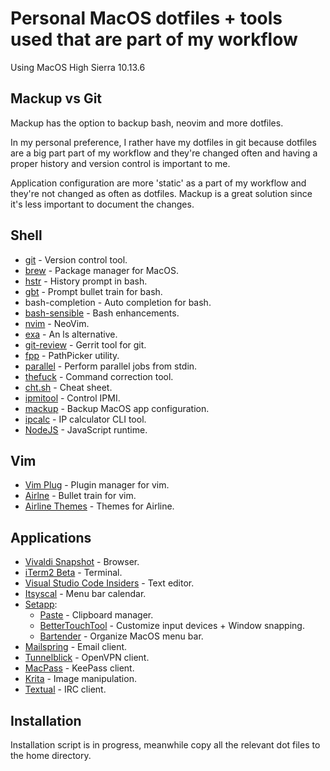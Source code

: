 # Personal MacOS dotfiles + tools used that are part of my workflow

Using MacOS High Sierra 10.13.6

## Mackup vs Git

Mackup has the option to backup bash, neovim and more dotfiles.

In my personal preference, I rather have my dotfiles in git because dotfiles are a big part part of my workflow and they're changed often and having a proper history and version control is important to me.

Application configuration are more 'static' as a part of my workflow and they're not changed as often as dotfiles. Mackup is a great solution since it's less important to document the changes.

## Shell

* [git](https://git-scm.com/) - Version control tool.
* [brew](https://brew.sh/) - Package manager for MacOS.
* [hstr](https://github.com/dvorka/hstr) - History prompt in bash.
* [gbt](https://github.com/jtyr/gbt) - Prompt bullet train for bash.
* bash-completion - Auto completion for bash.
* [bash-sensible](https://github.com/mrzool/bash-sensible) - Bash enhancements.
* [nvim](https://github.com/neovim/neovim) - NeoVim.
* [exa](https://github.com/ogham/exa) - An ls alternative.
* [git-review](https://www.mediawiki.org/wiki/Gerrit/git-review) - Gerrit tool for git.
* [fpp](https://github.com/facebook/PathPicker) - PathPicker utility.
* [parallel](https://www.gnu.org/software/parallel/) - Perform parallel jobs from stdin.
* [thefuck](https://github.com/nvbn/thefuck) - Command correction tool.
* [cht.sh](https://github.com/chubin/cheat.sh) - Cheat sheet.
* [ipmitool](https://github.com/ipmitool/ipmitool) - Control IPMI.
* [mackup](https://github.com/lra/mackup) - Backup MacOS app configuration.
* [ipcalc](http://jodies.de/ipcalc-archive/ipcalc-0.41/ipcalc) - IP calculator CLI tool.
* [NodeJS](https://nodejs.org/en/) - JavaScript runtime.

## Vim

* [Vim Plug](https://github.com/vim-airline/vim-airline) - Plugin manager for vim.
* [Airlne](https://github.com/junegunn/vim-plug) - Bullet train for vim.
* [Airline Themes](https://github.com/vim-airline/vim-airline-themes) - Themes for Airline.

## Applications

* [Vivaldi Snapshot](https://vivaldi.com/blog/snapshots/) - Browser.
* [iTerm2 Beta](https://www.iterm2.com/downloads.html) - Terminal.
* [Visual Studio Code Insiders](https://code.visualstudio.com/insiders/) - Text editor.
* [Itsyscal](https://www.mowglii.com/itsycal/) - Menu bar calendar.
* [Setapp](https://setapp.com/):
  * [Paste](https://pasteapp.me/) - Clipboard manager.
  * [BetterTouchTool](https://folivora.ai/) - Customize input devices + Window snapping.
  * [Bartender](https://www.macbartender.com/) - Organize MacOS menu bar.
* [Mailspring](https://getmailspring.com/) - Email client.
* [Tunnelblick](https://tunnelblick.net/) - OpenVPN client.
* [MacPass](https://macpassapp.org/) - KeePass client.
* [Krita](https://krita.org/en/) - Image manipulation.
* [Textual](https://github.com/Codeux-Software/Textual) - IRC client.

## Installation

Installation script is in progress, meanwhile copy all the relevant dot files to the home directory.
